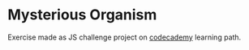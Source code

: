 # Mysterious Organism
Exercise made as JS challenge project on [codecademy](https://codecademy.com) learning path.